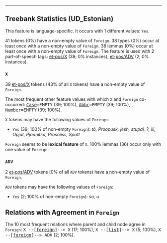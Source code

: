 

--------------------------------------------------------------------------------

## Treebank Statistics (UD_Estonian)

This feature is language-specific.
It occurs with 1 different values: `Yes`.

41 tokens (0%) have a non-empty value of `Foreign`.
38 types (0%) occur at least once with a non-empty value of `Foreign`.
38 lemmas (0%) occur at least once with a non-empty value of `Foreign`.
The feature is used with 2 part-of-speech tags: [et-pos/X]() (39; 0% instances), [et-pos/ADV]() (2; 0% instances).

### `X`

39 [et-pos/X]() tokens (43% of all `X` tokens) have a non-empty value of `Foreign`.

The most frequent other feature values with which `X` and `Foreign` co-occurred: <tt><a href="Case.html">Case</a>=EMPTY</tt> (39; 100%), <tt><a href="Abbr.html">Abbr</a>=EMPTY</tt> (39; 100%), <tt><a href="Number.html">Number</a>=EMPTY</tt> (39; 100%).

`X` tokens may have the following values of `Foreign`:

* `Yes` (39; 100% of non-empty `Foreign`): <em>tõ, Proopusk, jesh, stupai, ?, Ili, Opjat, Pjaanitsa, Prosniiss, Spatt</em>

`Foreign` seems to be **lexical feature** of `X`. 100% lemmas (36) occur only with one value of `Foreign`.

### `ADV`

2 [et-pos/ADV]() tokens (0% of all `ADV` tokens) have a non-empty value of `Foreign`.

`ADV` tokens may have the following values of `Foreign`:

* `Yes` (2; 100% of non-empty `Foreign`): <em>so, u</em>

## Relations with Agreement in `Foreign`

The 10 most frequent relations where parent and child node agree in `Foreign`:
<tt>X --[<a href="../dep/foreign.html">foreign</a>]--> X</tt> (17; 100%),
<tt>X --[<a href="../dep/list.html">list</a>]--> X</tt> (5; 100%),
<tt>X --[<a href="../dep/foreign.html">foreign</a>]--> ADV</tt> (2; 100%).

